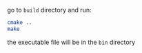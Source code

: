 go to `build` directory and run:
```bash
cmake ..
make 
```

the executable file will be in the `bin` directory
